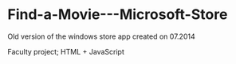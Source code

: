 # Find-a-Movie---Microsoft-Store
Old version of the windows store app created on 07.2014

Faculty project;
HTML + JavaScript
